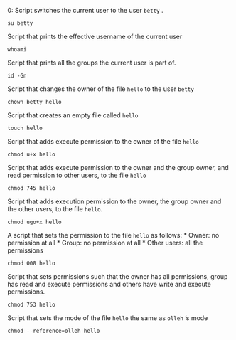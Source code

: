 0:  Script switches the current user to the user `betty` . 
    
    su betty
Script that prints the effective username of the current user
	  
    whoami
Script that prints all the groups the current user is part of.
	  
    id -Gn
Script that changes the owner of the file `hello` to the user `betty`
	  
    chown betty hello
	
Script that creates an empty file called `hello`
	  
    touch hello
Script that adds execute permission to the owner of the file `hello`
	  
    chmod u+x hello
Script that adds execute permission to the owner and the group owner, and read permission to other users, to the file `hello`
	  
    chmod 745 hello	 
Script that adds execution permission to the owner, the group owner and the other users, to the file `hello`.
	  
    chmod ugo+x hello
A script that sets the permission to the file `hello` as follows:
      * Owner: no permission at all
      * Group: no permission at all
      * Other users: all the permissions
    
    chmod 008 hello
Script that sets permissions such that the owner has all permissions, group has read     and execute permissions and others have write and execute permissions.
	  
    chmod 753 hello
Script that sets the mode of the file `hello` the same as `olleh` ’s mode
	  
    chmod --reference=olleh hello
